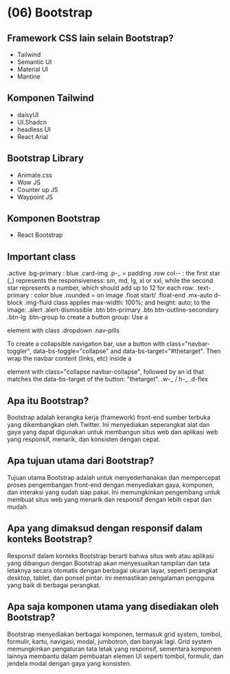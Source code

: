 # (06) Bootstrap

## Framework CSS lain selain Bootstrap?
- Tailwind
- Semantic UI
- Material UI
- Mantine

## Komponen Tailwind 
- daisyUI
- UI.Shadcn
- headless UI
- React Arial
  
## Bootstrap Library 
- Animate.css
- Wow JS
- Counter up JS
- Waypoint JS

## Komponen Bootstrap
- React Bootstrap

## Important class

.active
.bg-primary : blue
.card-img
.p-_ = padding
.row col-_-_ : the first star (_) represents the responsiveness: sm, md, lg, xl or xxl, while the second star represents a number, which should add up to 12 for each row.
.text-primary : color blue
.rounded = on image
.float start/ .float-end
.mx-auto d-block
.img-fluid class applies max-width: 100%; and height: auto; to the image:
.alert
.alert-dismissible
.btn btn-primary
.btn btn-outline-secondary
.btn-lg
.btn-group to create a button group: Use a <div> element with class
.dropdown
.nav-pills

To create a collapsible navigation bar, use a button with class="navbar-toggler", data-bs-toggle="collapse" and data-bs-target="#thetarget". Then wrap the navbar content (links, etc) inside a <div> element with class="collapse navbar-collapse", followed by an id that matches the data-bs-target of the button: "thetarget".
.w-_ / h-_
.d-flex

## Apa itu Bootstrap?

Bootstrap adalah kerangka kerja (framework) front-end sumber terbuka yang dikembangkan oleh Twitter. Ini menyediakan seperangkat alat dan gaya yang dapat digunakan untuk membangun situs web dan aplikasi web yang responsif, menarik, dan konsisten dengan cepat.

## Apa tujuan utama dari Bootstrap?

Tujuan utama Bootstrap adalah untuk menyederhanakan dan mempercepat proses pengembangan front-end dengan menyediakan gaya, komponen, dan interaksi yang sudah siap pakai. Ini memungkinkan pengembang untuk membuat situs web yang menarik dan responsif dengan lebih cepat dan mudah.

## Apa yang dimaksud dengan responsif dalam konteks Bootstrap?

Responsif dalam konteks Bootstrap berarti bahwa situs web atau aplikasi yang dibangun dengan Bootstrap akan menyesuaikan tampilan dan tata letaknya secara otomatis dengan berbagai ukuran layar, seperti perangkat desktop, tablet, dan ponsel pintar. Ini memastikan pengalaman pengguna yang baik di berbagai perangkat.

## Apa saja komponen utama yang disediakan oleh Bootstrap?

Bootstrap menyediakan berbagai komponen, termasuk grid system, tombol, formulir, kartu, navigasi, modal, jumbotron, dan banyak lagi. Grid system memungkinkan pengaturan tata letak yang responsif, sementara komponen lainnya membantu dalam pembuatan elemen UI seperti tombol, formulir, dan jendela modal dengan gaya yang konsisten.
